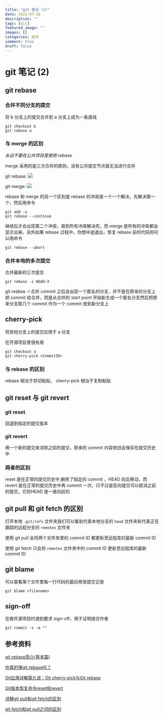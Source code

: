 ```yaml
---
title: "git 笔记 (2)"
date: 2021-07-26
description: ""
tags: [Git]
featured_image: ""
images: []
categories: 技术
comment: true
draft: false
---
```


# git 笔记 (2)

## git rebase

### 合并不同分支的提交

将 b 分支上的提交合并到 a 分支上成为一条直线

```
git checkout b
git rebase a
```

### 与 merge 的区别

*永远不要在公共项目里使用 rebase*

merge 采用的是三方合并的原则，没有公共提交节点就无法进行合并

git rebase:
![](../images/git-rebase.jpg)

git merge:
![](../images/git-merge.jpg)

rebase 和 merge 的另一个区别是 rebase 的冲突是一个一个解决，先解决第一个，然后用命令

```
git add -u
git rebase --continue
```

继续后才会出现第二个冲突，直到所有冲突解决完，而 merge 是所有的冲突都会显示出来。另外如果 rebase 过程中，你想中途退出，恢复 rebase   前的代码则可以用命令 

`git rebase --abort`

### 合并本地的多次提交

合并最新的三次提交

`git rebase -i HEAD~3`

git reabse -i 合并 commit 之后会出现一个匿名的分支，并不是在原来的分支上把 commit 给合并，而是从合并的 start point 开始新生成一个匿名分支然后把原来分支那几个 commit 作为一个 commit 放到新分支上

## cherry-pick

将其他分支上的提交应用于 a 分支

在开源项目里很有用

```
git checkout a
git cherry-pick <CommitID>
```

### 与 rebase 的区别

rebase 相当于剪切粘贴， cherry-pick 相当于复制粘贴

## git reset 与 git revert

### git reset

回退到指定的提交版本

### git revert

用一个新的提交来消除之前的提交，原来的 commit 内容依旧会保存在提交历史中

### 两者的区别

reset 是在正常的提交历史中,删除了指定的 commit ，HEAD 向后移动，而 revert 是在正常的提交历史中再 commit 一次，只不过是反向提交可以抵消之前的提交，它的HEAD 是一直向前的

## git pull 和 git fetch 的区别

打开本地 `.git/refs` 文件夹我们可以看到代表本地分支的 `head` 文件夹和代表正在跟踪的远程分支的 `remotes` 文件夹

使用 git pull 会将两个文件夹里的 commit ID 都更新至远程库的最新 commit ID

使用 git fetch 只会将 `remotes` 文件夹中的 commit ID 更新至远程库的最新 commit ID

## git blame

可以查看某个文件里每一行代码的最后修改提交记录

`git blame <filename>`

## sign-off

在做开源项目时遇到要求 sign-off，用于证明提交作者

`git commit -s -m ""`

## 参考资料

[git rebase简介(基本篇)](https://blog.csdn.net/hudashi/article/details/7664631?utm_medium=distribute.pc_relevant.none-task-blog-2~default~baidujs_baidulandingword~default-0.control&spm=1001.2101.3001.4242)

[你真的懂git rebase吗？](https://www.jianshu.com/p/6960811ac89c)

[Git应用详解第九讲：Git cherry-pick与Git rebase](https://blog.csdn.net/qq_43425487/article/details/105620270)

[Git版本恢复命令reset和revert](https://blog.csdn.net/xybelieve1990/article/details/62885292?utm_medium=distribute.pc_relevant_t0.none-task-blog-2%7Edefault%7EBlogCommendFromMachineLearnPai2%7Edefault-1.control&depth_1-utm_source=distribute.pc_relevant_t0.none-task-blog-2%7Edefault%7EBlogCommendFromMachineLearnPai2%7Edefault-1.control)

[详解git pull和git fetch的区别](https://blog.csdn.net/weixin_41975655/article/details/82887273)

[git fetch和git pull之间的区别](https://blog.csdn.net/a19881029/article/details/42245955)